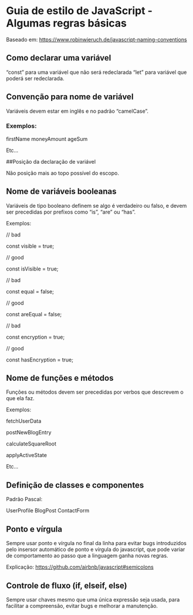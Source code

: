 # Guia de estilo de JavaScript - Algumas regras básicas
Baseado em: https://www.robinwieruch.de/javascript-naming-conventions

## Como declarar uma variável

“const” para uma variável que não será redeclarada
“let” para variável que poderá ser redeclarada.

## Convenção para nome de variável

Variáveis devem estar em inglês e no padrão “camelCase”.

### Exemplos:

firstName
moneyAmount
ageSum

Etc…

##Posição da declaração de variável

Não posição mais ao topo possível do escopo.

## Nome de variáveis booleanas

Variáveis de tipo booleano definem se algo é verdadeiro ou falso, e devem ser precedidas por prefixos como “is”, “are” ou “has”.

Exemplos:

// bad

const visible = true;

 // good
 
const isVisible = true;

 // bad
 
const equal = false;

 // good
 
const areEqual = false;

 // bad
 
const encryption = true;

 // good
 
const hasEncryption = true;



## Nome de funções e métodos

Funções ou métodos devem ser precedidas por verbos que descrevem o que ela faz.

Exemplos:

fetchUserData

postNewBlogEntry

calculateSquareRoot

applyActiveState

Etc…

## Definição de classes e componentes

Padrão Pascal:

UserProfile
BlogPost
ContactForm

## Ponto e vírgula

Sempre usar ponto e vírgula no final da linha para evitar bugs introduzidos pelo insersor automático de ponto e vírgula do javascript, que pode variar de comportamento ao passo que a linguagem ganha novas regras.

Explicação: https://github.com/airbnb/javascript#semicolons

## Controle de fluxo (if, elseif, else)

Sempre usar chaves mesmo que uma única expressão seja usada, para facilitar a compreensão, evitar bugs e melhorar a manutenção.
